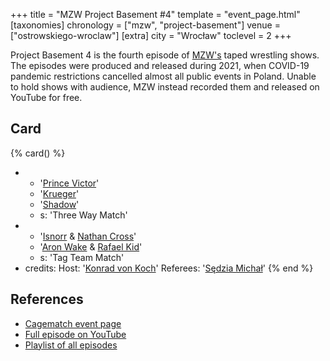 +++
title = "MZW Project Basement #4"
template = "event_page.html"
[taxonomies]
chronology = ["mzw", "project-basement"]
venue = ["ostrowskiego-wroclaw"]
[extra]
city = "Wrocław"
toclevel = 2
+++

Project Basement 4 is the fourth episode of [MZW's](@/o/mzw.md) taped wrestling shows. The episodes were produced and released during 2021, when COVID-19 pandemic restrictions cancelled almost all public events in Poland. Unable to hold shows with audience, MZW instead recorded them and released on YouTube for free.

## Card

{% card() %}
- - '[Prince Victor](@/w/vic-golden.md)'
  - '[Krueger](@/w/olgierd.md)'
  - '[Shadow](@/w/shadow.md)'
  - s: 'Three Way Match'
- - '[Isnorr](@/w/isnorr.md) & [Nathan Cross](@/w/gabriel-queen.md)'
  - '[Aron Wake](@/w/aron-wake.md) & [Rafael Kid](@/w/rafael-kid.md)'
  - s: 'Tag Team Match'
- credits:
    Host: '[Konrad von Koch](@/w/konrad-von-koch.md)'
    Referees: '[Sędzia Michał](@/w/sedzia-michal.md)'
{% end %}

## References

* [Cagematch event page](https://www.cagematch.net/?id=1&nr=322476)
* [Full episode on YouTube](https://youtu.be/5IBmj08K8SE)
* [Playlist of all episodes](https://www.youtube.com/playlist?list=PL9jkhNR2Sx8gOYpibA7twIBHV7w3iyLB2)
